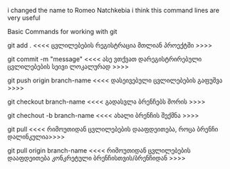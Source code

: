 
i changed the name to Romeo Natchkebia
i think this command lines are very useful

Basic Commands for working with git

git add . <<<< ცვლილებების რეგისტრაცია მთლიან პროექტში >>>>

git commit -m "message" <<<< ასე ვთქვათ დარეგისტრირებული ცვლილებების სეივი ლოკალურად >>>>

git push origin branch-name <<<< დასეივებული ცვლილებების გაფუშვა >>>>

git checkout branch-name <<<< გადასვლა ბრენჩებს შორის >>>>

git chechout -b branch-name <<<< ახალი ბრენჩის შექმნა >>>>

git pull <<<< რიმოუთიდან ცვლილებების დააფდეითება, როცა ბრენჩი დალინკულია>>>>

git pull origin branch-name <<<< რიმოუთიდან ცვლილებების დააფდეითება კონკრეტული ბრენჩისთვის/ბრენჩიდან >>>>



